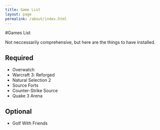 ```yaml
---
title: Game List
layout: page
permalink: /about/index.html
---
```

#Games List

<style>
img { width: 50%; margin: 0 auto; display: block; }
</style>

<p>Not neccessarily comprehensive, but here are the things to have installed.</p>

<h2>Required</h2>

<ul class="skill-list">
	<li>Overwatch</li>
	<li>Warcraft 3: Reforged</li>
	<li>Natural Selection 2</li>
	<li>Source Forts</li>
	<li>Counter-Strike Source</li>
	<li>Quake 3 Arena</li>
</ul>

<h2>Optional</h2>

<ul class="skill-list">
	<li>Golf With Friends</li>
</ul>